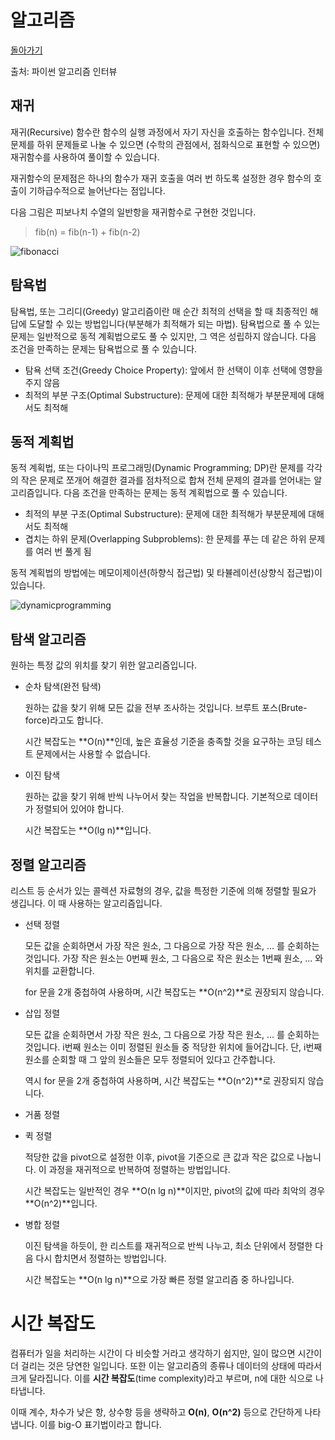 # 알고리즘

[돌아가기](/../alg/)

출처: 파이썬 알고리즘 인터뷰

## 재귀

재귀(Recursive) 함수란 함수의 실행 과정에서 자기 자신을 호출하는 함수입니다. 전체 문제를 하위 문제들로 나눌 수 있으면 (수학의 관점에서, 점화식으로 표현할 수 있으면) 재귀함수를 사용하여 풀이할 수 있습니다.

재귀함수의 문제점은 하나의 함수가 재귀 호출을 여러 번 하도록 설정한 경우 함수의 호출이 기하급수적으로 늘어난다는 점입니다.

다음 그림은 피보나치 수열의 일반항을 재귀함수로 구현한 것입니다.

> fib(n) = fib(n-1) + fib(n-2)

![fibonacci](https://user-images.githubusercontent.com/52960121/119284031-a9c11480-bc79-11eb-97a9-5371141dc224.png)

## 탐욕법

탐욕법, 또는 그리디(Greedy) 알고리즘이란 매 순간 최적의 선택을 할 때 최종적인 해답에 도달할 수 있는 방법입니다(부분해가 최적해가 되는 마법). 탐욕법으로 풀 수 있는 문제는 일반적으로 동적 계획법으로도 풀 수 있지만, 그 역은 성립하지 않습니다. 다음 조건을 만족하는 문제는 탐욕법으로 풀 수 있습니다.

- 탐욕 선택 조건(Greedy Choice Property): 앞에서 한 선택이 이후 선택에 영향을 주지 않음
- 최적의 부분 구조(Optimal Substructure): 문제에 대한 최적해가 부분문제에 대해서도 최적해

## 동적 계획법

동적 계획법, 또는 다이나믹 프로그래밍(Dynamic Programming; DP)란 문제를 각각의 작은 문제로 쪼개어 해결한 결과를 점차적으로 합쳐 전체 문제의 결과를 얻어내는 알고리즘입니다. 다음 조건을 만족하는 문제는 동적 계획법으로 풀 수 있습니다.

- 최적의 부분 구조(Optimal Substructure): 문제에 대한 최적해가 부분문제에 대해서도 최적해
- 겹치는 하위 문제(Overlapping Subproblems): 한 문제를 푸는 데 같은 하위 문제를 여러 번 풀게 됨

동적 계획법의 방법에는 메모이제이션(하향식 접근법) 및 타뷸레이션(상향식 접근법)이 있습니다.

![dynamicprogramming](https://user-images.githubusercontent.com/52960121/119284025-a4fc6080-bc79-11eb-8148-61c3abe02fb6.png)

## 탐색 알고리즘

원하는 특정 값의 위치를 찾기 위한 알고리즘입니다.

- 순차 탐색(완전 탐색)

    원하는 값을 찾기 위해 모든 값을 전부 조사하는 것입니다. 브루트 포스(Brute-force)라고도 합니다. 

    시간 복잡도는 **O(n)**인데, 높은 효율성 기준을 충족할 것을 요구하는 코딩 테스트 문제에서는 사용할 수 없습니다.

- 이진 탐색

    원하는 값을 찾기 위해 반씩 나누어서 찾는 작업을 반복합니다. 기본적으로 데이터가 정렬되어 있어야 합니다. 

    시간 복잡도는 **O(lg n)**입니다.

## 정렬 알고리즘

리스트 등 순서가 있는 콜렉션 자료형의 경우, 값을 특정한 기준에 의해 정렬할 필요가 생깁니다. 이 때 사용하는 알고리즘입니다.

- 선택 정렬

    모든 값을 순회하면서 가장 작은 원소, 그 다음으로 가장 작은 원소, ... 를 순회하는 것입니다. 가장 작은 원소는 0번째 원소, 그 다음으로 작은 원소는 1번째 원소, ... 와 위치를 교환합니다.

    for 문을 2개 중첩하여 사용하며, 시간 복잡도는 **O(n^2)**로 권장되지 않습니다.

- 삽입 정렬

    모든 값을 순회하면서 가장 작은 원소, 그 다음으로 가장 작은 원소, ... 를 순회하는 것입니다. i번째 원소는 이미 정렬된 원소들 중 적당한 위치에 들어갑니다. 단, i번째 원소를 순회할 때 그 앞의 원소들은 모두 정렬되어 있다고 간주합니다.

    역시 for 문을 2개 중첩하여 사용하며, 시간 복잡도는 **O(n^2)**로 권장되지 않습니다.

- 거품 정렬

- 퀵 정렬

    적당한 값을 pivot으로 설정한 이후, pivot을 기준으로 큰 값과 작은 값으로 나눕니다. 이 과정을 재귀적으로 반복하여 정렬하는 방법입니다.

    시간 복잡도는 일반적인 경우 **O(n lg n)**이지만, pivot의 값에 따라 최악의 경우 **O(n^2)**입니다.

- 병합 정렬

    이진 탐색을 하듯이, 한 리스트를 재귀적으로 반씩 나누고, 최소 단위에서 정렬한 다음 다시 합치면서 정렬하는 방법입니다.

    시간 복잡도는 **O(n lg n)**으로 가장 빠른 정렬 알고리즘 중 하나입니다.

# 시간 복잡도

컴퓨터가 일을 처리하는 시간이 다 비슷할 거라고 생각하기 쉽지만, 일이 많으면 시간이 더 걸리는 것은 당연한 일입니다. 또한 이는 알고리즘의 종류나 데이터의 상태에 따라서 크게 달라집니다. 이를 **시간 복잡도**(time complexity)라고 부르며, n에 대한 식으로 나타냅니다.

이때 계수, 차수가 낮은 항, 상수항 등을 생략하고 **O(n)**, **O(n^2)** 등으로 간단하게 나타냅니다. 이를 big-O 표기법이라고 합니다.
